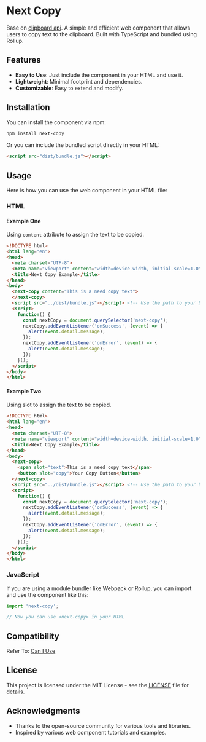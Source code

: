 # Next Copy
Base on [clipboard api](https://developer.mozilla.org/en-US/docs/Web/API/Clipboard/writeText).
A simple and efficient web component that allows users to copy text to the clipboard. Built with TypeScript and bundled using Rollup.

## Features

- **Easy to Use**: Just include the component in your HTML and use it.
- **Lightweight**: Minimal footprint and dependencies.
- **Customizable**: Easy to extend and modify.

## Installation

You can install the component via npm:

```bash
npm install next-copy
```

Or you can include the bundled script directly in your HTML:

```html
<script src="dist/bundle.js"></script>
```

## Usage

Here is how you can use the web component in your HTML file:

### HTML

#### Example One
Using `content` attribute to assign the text to be copied.

```html
<!DOCTYPE html>
<html lang="en">
<head>
  <meta charset="UTF-8">
  <meta name="viewport" content="width=device-width, initial-scale=1.0">
  <title>Next Copy Example</title>
</head>
<body>
  <next-copy content="This is a need copy text">
  </next-copy>
  <script src="../dist/bundle.js"></script> <!-- Use the path to your bundled script -->
  <script>
    function() {
      const nextCopy = document.querySelector('next-copy');
      nextCopy.addEventListener('onSuccess', (event) => {
        alert(event.detail.message);
      });
      nextCopy.addEventListener('onError', (event) => {
        alert(event.detail.message);
      });
    }();
  </script>
</body>
</html>
```

#### Example Two
Using slot to assign the text to be copied.

```html
<!DOCTYPE html>
<html lang="en">
<head>
  <meta charset="UTF-8">
  <meta name="viewport" content="width=device-width, initial-scale=1.0">
  <title>Next Copy Example</title>
</head>
<body>
  <next-copy>
    <span slot="text">This is a need copy text</span>
    <button slot="copy">Your Copy Button</button>
  </next-copy>
  <script src="../dist/bundle.js"></script> <!-- Use the path to your bundled script -->
  <script>
    function() {
      const nextCopy = document.querySelector('next-copy');
      nextCopy.addEventListener('onSuccess', (event) => {
        alert(event.detail.message);
      });
      nextCopy.addEventListener('onError', (event) => {
        alert(event.detail.message);
      });
    }();
  </script>
</body>
</html>
```

### JavaScript

If you are using a module bundler like Webpack or Rollup, you can import and use the component like this:

```javascript
import 'next-copy';

// Now you can use <next-copy> in your HTML
```

## Compatibility

Refer To: [Can I Use](https://caniuse.com/?search=clipboard.writeText)

## License

This project is licensed under the MIT License - see the [LICENSE](https://github.com/next-player/copy/blob/main/LICENSE) file for details.

## Acknowledgments

- Thanks to the open-source community for various tools and libraries.
- Inspired by various web component tutorials and examples.

